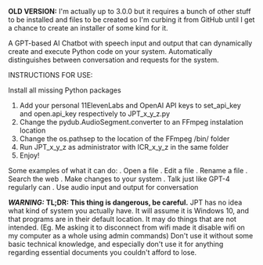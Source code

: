 **OLD VERSION:** I'm actually up to 3.0.0 but it requires a bunch of other stuff to be installed and files to be created so I'm curbing it from GitHub until I get a chance to create an installer of some kind for it.

A GPT-based AI Chatbot with speech input and output that can dynamically create and execute Python code on your system. Automatically distinguishes between conversation and requests for the system.

INSTRUCTIONS FOR USE:

Install all missing Python packages
1. Add your personal 11ElevenLabs and OpenAI API keys to set_api_key and open.api_key respectively to JPT_x_y_z.py
2. Change the pydub.AudioSegment.converter to an FFmpeg instalation location
3. Change the os.pathsep to the location of the FFmpeg /bin/ folder
4. Run JPT_x_y_z as administrator with ICR_x_y_z in the same folder
5. Enjoy!
   
Some examples of what it can do:
. Open a file
. Edit a file
. Rename a file
. Search the web
. Make changes to your system
. Talk just like GPT-4 regularly can
. Use audio input and output for conversation

***WARNING:*** **TL;DR: This thing is dangerous, be careful.** JPT has no idea what kind of system you actually have. It will assume it is Windows 10, and that programs are in their default location. It may do things that are not intended. (Eg. Me asking it to disconnect from wifi made it disable wifi on my computer as a whole using admin commands) Don't use it without some basic technical knowledge, and especially don't use it for anything regarding essential documents you couldn't afford to lose.
